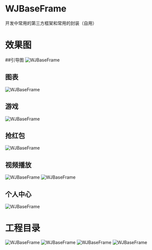 # WJBaseFrame
开发中常用的第三方框架和常用的封装（自用）
# 效果图
##引导图
   ![WJBaseFrame](https://github.com/WinJayQ/WJBaseFrame/raw/master/gif/before.gif)
## 图表
   ![WJBaseFrame](https://github.com/WinJayQ/WJBaseFrame/raw/master/gif/chart.gif)
## 游戏
   ![WJBaseFrame](https://github.com/WinJayQ/WJBaseFrame/raw/master/gif/game.gif)
## 抢红包
   ![WJBaseFrame](https://github.com/WinJayQ/WJBaseFrame/raw/master/gif/hongbao.gif)
## 视频播放
   ![WJBaseFrame](https://github.com/WinJayQ/WJBaseFrame/raw/master/gif/movie.gif)
   ![WJBaseFrame](https://github.com/WinJayQ/WJBaseFrame/raw/master/gif/movie2.gif)
## 个人中心
   ![WJBaseFrame](https://github.com/WinJayQ/WJBaseFrame/raw/master/gif/userCenter.gif)
# 工程目录
   ![WJBaseFrame](https://github.com/WinJayQ/WJBaseFrame/raw/master/gif/b1.png)
   ![WJBaseFrame](https://github.com/WinJayQ/WJBaseFrame/raw/master/gif/b2.png)
   ![WJBaseFrame](https://github.com/WinJayQ/WJBaseFrame/raw/master/gif/b3.png)
   ![WJBaseFrame](https://github.com/WinJayQ/WJBaseFrame/raw/master/gif/b4.png)
